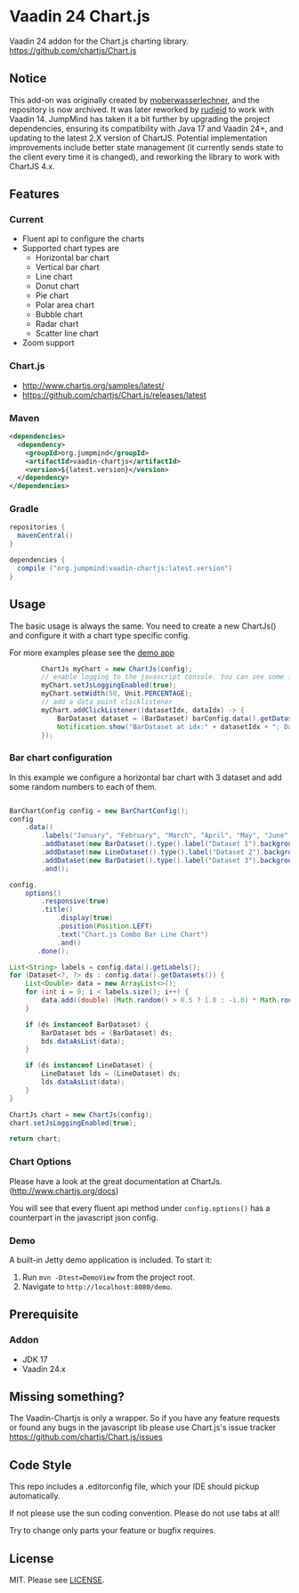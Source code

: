 # Vaadin 24 Chart.js
Vaadin 24 addon for the Chart.js charting library. https://github.com/chartjs/Chart.js

## Notice

This add-on was originally created by [moberwasserlechner](https://github.com/moberwasserlechner/), and the repository is now archived. It was later reworked by [rudiejd](https://github.com/rudiejd/) to work with Vaadin 14. JumpMind has taken it a bit further by upgrading the project dependencies, ensuring its compatibility with Java 17 and Vaadin 24+, and updating to the latest 2.X version of ChartJS. Potential implementation improvements include better state management (it currently sends state to the client every time it is changed), and reworking the library to work with ChartJS 4.x.

## Features
### Current
* Fluent api to configure the charts
* Supported chart types are
  * Horizontal bar chart
  * Vertical bar chart
  * Line chart
  * Donut chart
  * Pie chart
  * Polar area chart
  * Bubble chart
  * Radar chart
  * Scatter line chart
* Zoom support

### Chart.js

* http://www.chartjs.org/samples/latest/
* https://github.com/chartjs/Chart.js/releases/latest


### Maven

```xml
<dependencies>
  <dependency>
    <groupId>org.jumpmind</groupId>
    <artifactId>vaadin-chartjs</artifactId>
    <version>${latest.version}</version>
  </dependency>
</dependencies>
```

### Gradle

```gradle
repositories {
  mavenCentral()
}

dependencies {
  compile ("org.jumpmind:vaadin-chartjs:latest.version")
}
```

## Usage

The basic usage is always the same. You need to create a new ChartJs() and configure it with a chart type specific config.

For more examples please see the [demo app](#vaadin-addon)

```java
        ChartJs myChart = new ChartJs(config);
        // enable logging to the javascript console. You can see some interessenting things there ;). Please do not use this in production because it's only needed for debugging.
        myChart.setJsLoggingEnabled(true);
        myChart.setWidth(50, Unit.PERCENTAGE);
        // add a data point clicklistener
        myChart.addClickListener((datasetIdx, dataIdx) -> {
            BarDataset dataset = (BarDataset) barConfig.data().getDatasets().get(datasetIdx);
            Notification.show("BarDataset at idx:" + datasetIdx + "; Data: idx=" + dataIdx + "; Value=" + dataset.getData().get(dataIdx), Type.WARNING_MESSAGE);
        });
```

### Bar chart configuration

In this example we configure a horizontal bar chart with 3 dataset and add some random numbers to each of them.

```java

BarChartConfig config = new BarChartConfig();
config
    .data()
        .labels("January", "February", "March", "April", "May", "June", "July")
        .addDataset(new BarDataset().type().label("Dataset 1").backgroundColor("rgba(151,187,205,0.5)").borderColor("white").borderWidth(2))
        .addDataset(new LineDataset().type().label("Dataset 2").backgroundColor("rgba(151,187,205,0.5)").borderColor("white").borderWidth(2))
        .addDataset(new BarDataset().type().label("Dataset 3").backgroundColor("rgba(220,220,220,0.5)"))
        .and();

config.
    options()
        .responsive(true)
        .title()
            .display(true)
            .position(Position.LEFT)
            .text("Chart.js Combo Bar Line Chart")
            .and()
       .done();

List<String> labels = config.data().getLabels();
for (Dataset<?, ?> ds : config.data().getDatasets()) {
    List<Double> data = new ArrayList<>();
    for (int i = 0; i < labels.size(); i++) {
        data.add((double) (Math.random() > 0.5 ? 1.0 : -1.0) * Math.round(Math.random() * 100));
    }

    if (ds instanceof BarDataset) {
        BarDataset bds = (BarDataset) ds;
        bds.dataAsList(data);
    }

    if (ds instanceof LineDataset) {
        LineDataset lds = (LineDataset) ds;
        lds.dataAsList(data);
    }
}

ChartJs chart = new ChartJs(config);
chart.setJsLoggingEnabled(true);

return chart;
```

### Chart Options

Please have a look at the great documentation at ChartJs. (http://www.chartjs.org/docs)

You will see that every fluent api method under `config.options()` has a counterpart in the javascript json config.

### Demo

A built-in Jetty demo application is included.
To start it:
1. Run ```mvn -Dtest=DemoView``` from the project root.
2. Navigate to `http://localhost:8080/demo`.

## Prerequisite

### Addon
* JDK 17
* Vaadin 24.x

## Missing something?

The Vaadin-Chartjs is only a wrapper. So if you have any feature requests or found any bugs in the javascript lib please use Chart.js's issue tracker https://github.com/chartjs/Chart.js/issues

## Code Style

This repo includes a .editorconfig file, which your IDE should pickup automatically.

If not please use the sun coding convention. Please do not use tabs at all!

Try to change only parts your feature or bugfix requires.

## License

MIT. Please see [LICENSE](https://github.com/rudiejd/vaadin-chartjs/blob/master/LICENSE).
